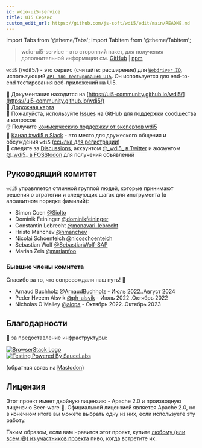 ```yaml
---
id: wdio-ui5-service
title: UI5 Сервис
custom_edit_url: https://github.com/js-soft/wdi5/edit/main/README.md
---
```


import Tabs from '@theme/Tabs';
import TabItem from '@theme/TabItem';

> wdio-ui5-service - это сторонний пакет, для получения дополнительной информации см. [GitHub](https://github.com/js-soft/wdi5) | [npm](https://www.npmjs.com/package/wdio-ui5-service)

`wdi5` (/vdif5/) - это сервис (считайте: расширение) для [`Webdriver.IO`](https://webdriver.io), использующий [`API для тестирования UI5`](https://ui5.sap.com/#/api/sap.ui.test).
Он используется для end-to-end тестирования веб-приложений на UI5.

:notebook: Документация находится на [https://ui5-community.github.io/wdi5/](https://ui5-community.github.io/wdi5/)  
:bicyclist: [Дорожная карта](https://github.com/orgs/ui5-community/projects/2/views/1)  
:raising_hand: Пожалуйста, используйте [Issues](https://github.com/ui5-community/wdi5/issues) на GitHub для поддержки сообщества и вопросов  
:raised_hand: Получите [коммерческую поддержку от экспертов wdi5](https://github.com/ui5-community/wdi5/blob/main/SUPPORT.md#commercial-support)      
:speech_balloon: [Канал #wdi5 в Slack](https://openui5.slack.com/) - это место для дружеского общения и обсуждения `wdi5` ([ссылка для регистрации](https://ui5-slack-invite.cfapps.eu10.hana.ondemand.com/))  
:mega: следите за [Discussions](https://github.com/ui5-community/wdi5/discussions), аккаунтом [@\_wdi5\_ в Twitter](https://twitter.com/_wdi5_) и аккаунтом [@\_wdi5\_ в FOSStodon](https://fosstodon.org/@_wdi5_) для получения объявлений  

## Руководящий комитет

`wdi5` управляется отличной группой людей, которые принимают решения о стратегии и следующих шагах для инструмента (в алфавитном порядке фамилий):

- Simon Coen [@Siolto](https://github.com/Siolto)
- Dominik Feininger [@dominikfeininger](https://github.com/dominikfeininger)
- Constantin Lebrecht [@monavari-lebrecht](https://github.com/monavari-lebrecht)
- Hristo Manchev [@hmanchev](https://github.com/hmanchev)
- Nicolai Schoenteich [@nicoschoenteich](https://github.com/nicoschoenteich)
- Sebastian Wolf [@SebastianWolf-SAP](https://github.com/SebastianWolf-SAP)
- Marian Zeis [@marianfoo](https://github.com/marianfoo)

### Бывшие члены комитета

Спасибо за то, что сопровождали наш путь! 🏅

- Arnaud Buchholz [@ArnaudBuchholz](https://github.com/ArnaudBuchholz) - Июль 2022..Август 2024
- Peder Hveem Alsvik [@ph-alsvik](https://github.com/ph-alsvik) - Июль 2022..Октябрь 2022
- Nicholas O'Malley [@aiopa](https://github.com/aiopa) - Октябрь 2022..Октябрь 2023

## Благодарности

:raised_hands: за предоставление инфраструктуры:

[![BrowserStack Logo](https://d98b8t1nnulk5.cloudfront.net/production/images/layout/logo-header.png?1469004780)](https://browserstack.com)   
[![Testing Powered By SauceLabs](https://opensource.saucelabs.com/images/opensauce/powered-by-saucelabs-badge-white.png?sanitize=true "Testing Powered By SauceLabs")](https://saucelabs.com)

(обратная связь на <a rel="me" href="https://fosstodon.org/@_wdi5_">Mastodon</a>)

## Лицензия

Этот проект имеет двойную лицензию - Apache 2.0 и производную лицензию Beer-ware 🍺. Официальной лицензией является Apache 2.0, но в конечном итоге вы можете выбрать одну из них, если используете эту работу.

Таким образом, если вам нравится этот проект, купите [любому (или всем 😆) из участников проекта](https://github.com/ui5-community/wdi5/graphs/contributors) пиво, когда встретите их.